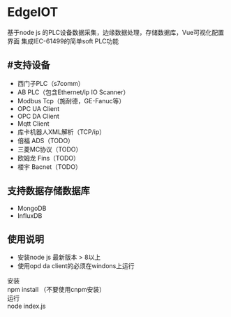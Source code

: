 # EdgeIOT
基于node js 的PLC设备数据采集，边缘数据处理，存储数据库，Vue可视化配置界面
集成IEC-61499的简单soft PLC功能

#支持设备 
---------
+ 西门子PLC（s7comm） 
+ AB PLC（包含Ethernet/ip IO Scanner） 
+ Modbus Tcp（施耐德，GE-Fanuc等） 
+ OPC UA Client 
+ OPC DA Client
+ Mqtt Client
+ 库卡机器人XML解析（TCP/ip）
+ 倍福 ADS（TODO）
+ 三菱MC协议（TODO）
+ 欧姆龙 Fins（TODO）
+ 楼宇 Bacnet（TODO）

支持数据存储数据库
-------
+ MongoDB
+ InfluxDB


使用说明
--------
+ 安装node js 最新版本 > 8以上
+ 使用opd da client的必须在windons上运行

安装  
 npm install （不要使用cnpm安装）  
运行  
node index.js  
